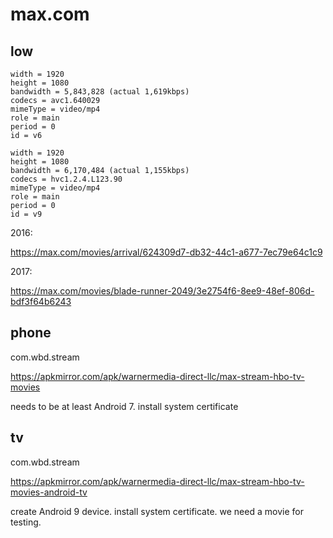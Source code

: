 # max.com

## low

~~~
width = 1920
height = 1080
bandwidth = 5,843,828 (actual 1,619kbps)
codecs = avc1.640029
mimeType = video/mp4
role = main
period = 0
id = v6

width = 1920
height = 1080
bandwidth = 6,170,484 (actual 1,155kbps)
codecs = hvc1.2.4.L123.90
mimeType = video/mp4
role = main
period = 0
id = v9
~~~

2016:

https://max.com/movies/arrival/624309d7-db32-44c1-a677-7ec79e64c1c9

2017:

https://max.com/movies/blade-runner-2049/3e2754f6-8ee9-48ef-806d-bdf3f64b6243

## phone

com.wbd.stream

https://apkmirror.com/apk/warnermedia-direct-llc/max-stream-hbo-tv-movies

needs to be at least Android 7. install system certificate

## tv

com.wbd.stream

https://apkmirror.com/apk/warnermedia-direct-llc/max-stream-hbo-tv-movies-android-tv

create Android 9 device. install system certificate. we need a movie for testing.
